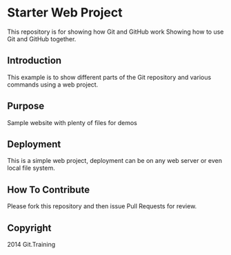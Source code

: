 # Starter Web Project

This repository is for showing how Git and GitHub work
Showing how to use Git and GitHub together.

## Introduction

This example is to show different parts of the Git repository and various commands using a web project.

## Purpose

Sample website with plenty of files for demos

## Deployment

This is a simple web project, deployment can be on any web server or even local file system.

## How To Contribute 

Please fork this repository and then issue Pull Requests for review.

## Copyright

2014 Git.Training